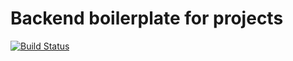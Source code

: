 # Backend boilerplate for projects

[![Build Status](https://travis-ci.org/vre2h/backend-boilerplate.svg?branch=master)](https://travis-ci.org/vre2h/backend-boilerplate)

